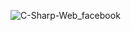 
![C-Sharp-Web_facebook](https://github.com/user-attachments/assets/0d35a438-173f-42ec-a417-f5173b8a7cfc)
